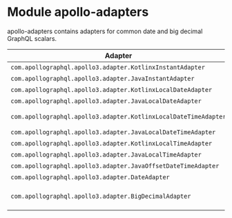 # Module apollo-adapters

apollo-adapters contains adapters for common date and big decimal GraphQL scalars.

| Adapter                                                         | Description                                                                                         |
|-----------------------------------------------------------------|-----------------------------------------------------------------------------------------------------|
| `com.apollographql.apollo3.adapter.KotlinxInstantAdapter`       | For `kotlinx.datetime.Instant` ISO8601 dates                                                        |
| `com.apollographql.apollo3.adapter.JavaInstantAdapter`          | For `java.time.Instant` ISO8601 dates                                                               |
| `com.apollographql.apollo3.adapter.KotlinxLocalDateAdapter`     | For `kotlinx.datetime.LocalDate` ISO8601 dates                                                      |
| `com.apollographql.apollo3.adapter.JavaLocalDateAdapter`        | For `java.time.LocalDate` ISO8601 dates                                                             |
| `com.apollographql.apollo3.adapter.KotlinxLocalDateTimeAdapter` | For `kotlinx.datetime.LocalDateTime` ISO8601 dates                                                  |
| `com.apollographql.apollo3.adapter.JavaLocalDateTimeAdapter`    | For `java.time.LocalDateTime` ISO8601 dates                                                         |
| `com.apollographql.apollo3.adapter.KotlinxLocalTimeAdapter`     | For `kotlinx.datetime.LocalTime` ISO8601 dates                                                      |
| `com.apollographql.apollo3.adapter.JavaLocalTimeAdapter`        | For `java.time.LocalTime` ISO8601 dates                                                             |
| `com.apollographql.apollo3.adapter.JavaOffsetDateTimeAdapter`   | For `java.time.OffsetDateTime` ISO8601 dates                                                        |
| `com.apollographql.apollo3.adapter.DateAdapter`                 | For `java.util.Date` ISO8601 dates                                                                  |
| `com.apollographql.apollo3.adapter.BigDecimalAdapter`           | For a Multiplatform `com.apollographql.apollo3.adapter.BigDecimal` class holding big decimal values |
